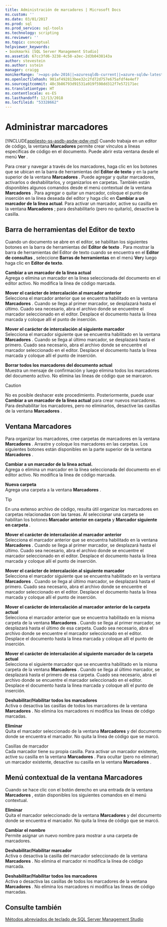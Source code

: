 ```yaml
---
title: Administración de marcadores | Microsoft Docs
ms.custom: ''
ms.date: 03/01/2017
ms.prod: sql
ms.prod_service: sql-tools
ms.technology: scripting
ms.reviewer: ''
ms.topic: conceptual
helpviewer_keywords:
- bookmarks [SQL Server Management Studio]
ms.assetid: 67cc3fd6-3238-4c58-a3ec-2d3b0438143a
author: stevestein
ms.author: sstein
manager: craigg
monikerRange: '>=aps-pdw-2016||=azuresqldb-current||=azure-sqldw-latest||>=sql-server-2016||=sqlallproducts-allversions||>=sql-server-linux-2017||=azuresqldb-mi-current'
ms.openlocfilehash: 981af492813bee32c2fd72d757e675afdf4e4ef7
ms.sourcegitcommit: 40c3b86793d91531a919f598dd312f7e572171ec
ms.translationtype: HT
ms.contentlocale: es-ES
ms.lasthandoff: 12/13/2018
ms.locfileid: "53328662"
---
```

# <a name="manage-bookmarks"></a>Administrar marcadores
[!INCLUDE[appliesto-ss-asdb-asdw-pdw-md](../../includes/appliesto-ss-asdb-asdw-pdw-md.md)]
  Cuando trabaja en un editor de código, la ventana **Marcadores** permite crear vínculos a líneas específicas de código en el documento. Puede abrir esta ventana desde el menú **Ver** .  
  
 Para crear y navegar a través de los marcadores, haga clic en los botones que se ubican en la barra de herramientas del **Editor de texto** y en la parte superior de la ventana **Marcadores** . Puede agregar y quitar marcadores, activarlos o deshabilitarlos, y organizarlos en carpetas. También están disponibles algunos comandos desde el menú contextual de la ventana **Marcadores** . Para agregar o quitar un marcador, coloque el punto de inserción en la línea deseada del editor y haga clic en **Cambiar a un marcador de la línea actual**. Para activar un marcador, active su casilla en la ventana **Marcadores** ; para deshabilitarlo (pero no quitarlo), desactive la casilla.  
  
## <a name="text-editor-toolbar"></a>Barra de herramientas del Editor de texto  
 Cuando un documento se abre en el editor, se habilitan los siguientes botones en la barra de herramientas del **Editor de texto** . Para mostrar la barra de herramientas del Editor de texto cuando se encuentra en el **Editor de consultas** , seleccione **Barras de herramientas** en el menú **Ver**y luego haga clic en **Editor de texto**.  
  
 **Cambiar a un marcador de la línea actual**  
 Agrega o elimina un marcador en la línea seleccionada del documento en el editor activo. No modifica la línea de código marcada.  
  
 **Mover el carácter de intercalación al marcador anterior**  
 Selecciona el marcador anterior que se encuentra habilitado en la ventana **Marcadores** . Cuando se llega al primer marcador, se desplazará hasta el último. Cuado sea necesario, abra el archivo donde se encuentre el marcador seleccionado en el editor. Desplace el documento hasta la línea marcada y coloque allí el punto de inserción.  
  
 **Mover el carácter de intercalación al siguiente marcador**  
 Selecciona el marcador siguiente que se encuentra habilitado en la ventana **Marcadores** . Cuando se llega al último marcador, se desplazará hasta el primero. Cuado sea necesario, abra el archivo donde se encuentre el marcador seleccionado en el editor. Desplace el documento hasta la línea marcada y coloque allí el punto de inserción.  
  
 **Borrar todos los marcadores del documento actual**  
 Muestra un mensaje de confirmación y luego elimina todos los marcadores del documento activo. No elimina las líneas de código que se marcaron.  
  
> [!CAUTION]  
>  No es posible deshacer este procedimiento. Posteriormente, puede usar **Cambiar a un marcador de la línea actual** para crear nuevos marcadores. Para deshabilitar los marcadores, pero no eliminarlos, desactive las casillas de la ventana **Marcadores** .  
  
## <a name="bookmarks-window"></a>Ventana Marcadores  
 Para organizar los marcadores, cree carpetas de marcadores en la ventana **Marcadores** . Arrastre y coloque los marcadores en las carpetas. Los siguientes botones están disponibles en la parte superior de la ventana **Marcadores** .  
  
 **Cambiar a un marcador de la línea actual.**  
 Agrega o elimina un marcador en la línea seleccionada del documento en el editor activo. No modifica la línea de código marcada.  
  
 **Nueva carpeta**  
 Agrega una carpeta a la ventana **Marcadores** .  
  
> [!TIP]  
>  En una extenso archivo de código, resulta útil organizar los marcadores en carpetas relacionadas con las tareas. Al seleccionar una carpeta se habilitan los botones **Marcador anterior en carpeta** y **Marcador siguiente en carpeta** .  
  
 **Mover el carácter de intercalación al marcador anterior**  
 Selecciona el marcador anterior que se encuentra habilitado en la ventana **Marcadores** . Cuando se llega al primer marcador, se desplazará hasta el último. Cuado sea necesario, abra el archivo donde se encuentre el marcador seleccionado en el editor. Desplace el documento hasta la línea marcada y coloque allí el punto de inserción.  
  
 **Mover el carácter de intercalación al siguiente marcador**  
 Selecciona el marcador siguiente que se encuentra habilitado en la ventana **Marcadores** . Cuando se llega al último marcador, se desplazará hasta el primero. Cuado sea necesario, abra el archivo donde se encuentre el marcador seleccionado en el editor. Desplace el documento hasta la línea marcada y coloque allí el punto de inserción.  
  
 **Mover el carácter de intercalación al marcador anterior de la carpeta actual**  
 Selecciona el marcador anterior que se encuentra habilitado en la misma carpeta de la ventana **Marcadores** . Cuando se llega al primer marcador, se desplazará hasta el último de esa carpeta. Cuado sea necesario, abra el archivo donde se encuentre el marcador seleccionado en el editor. Desplace el documento hasta la línea marcada y coloque allí el punto de inserción.  
  
 **Mover el carácter de intercalación al siguiente marcador de la carpeta actual**  
 Selecciona el siguiente marcador que se encuentra habilitado en la misma carpeta de la ventana **Marcadores** . Cuando se llega al último marcador, se desplazará hasta el primero de esa carpeta. Cuado sea necesario, abra el archivo donde se encuentre el marcador seleccionado en el editor. Desplace el documento hasta la línea marcada y coloque allí el punto de inserción.  
  
 **Deshabilitar/Habilitar todos los marcadores**  
 Activa o desactiva las casillas de todos los marcadores de la ventana **Marcadores** . No elimina los marcadores ni modifica las líneas de código marcadas.  
  
 **Eliminar**  
 Quita el marcador seleccionado de la ventana **Marcadores** y del documento donde se encuentra el marcador. No quita la línea de código que se marcó.  
  
 Casillas de marcador  
 Cada marcador tiene su propia casilla. Para activar un marcador existente, active su casilla en la ventana **Marcadores** . Para ocultar (pero no eliminar) un marcador existente, desactive su casilla en la ventana **Marcadores** .  
  
## <a name="bookmarks-window-shortcut-menu"></a>Menú contextual de la ventana Marcadores  
 Cuando se hace clic con el botón derecho en una entrada de la ventana **Marcadores** , están disponibles los siguientes comandos en el menú contextual.  
  
 **Eliminar**  
 Quita el marcador seleccionado de la ventana **Marcadores** y del documento donde se encuentra el marcador. No quita la línea de código que se marcó.  
  
 **Cambiar el nombre**  
 Permite asignar un nuevo nombre para mostrar a una carpeta de marcadores.  
  
 **Deshabilitar/Habilitar marcador**  
 Activa o desactiva la casilla del marcador seleccionado de la ventana **Marcadores** . No elimina el marcador ni modifica la línea de código marcada.  
  
 **Deshabilitar/Habilitar todos los marcadores**  
 Activa o desactiva las casillas de todos los marcadores de la ventana **Marcadores** . No elimina los marcadores ni modifica las líneas de código marcadas.  
  
## <a name="see-also"></a>Consulte también  
 [Métodos abreviados de teclado de SQL Server Management Studio](../../tools/sql-server-management-studio/sql-server-management-studio-keyboard-shortcuts.md)  
